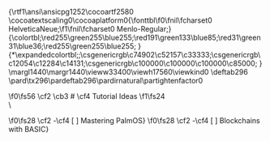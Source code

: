 {\rtf1\ansi\ansicpg1252\cocoartf2580
\cocoatextscaling0\cocoaplatform0{\fonttbl\f0\fnil\fcharset0 HelveticaNeue;\f1\fnil\fcharset0 Menlo-Regular;}
{\colortbl;\red255\green255\blue255;\red191\green133\blue85;\red31\green31\blue36;\red255\green255\blue255;
}
{\*\expandedcolortbl;;\csgenericrgb\c74902\c52157\c33333;\csgenericrgb\c12054\c12284\c14131;\csgenericrgb\c100000\c100000\c100000\c85000;
}
\margl1440\margr1440\vieww33400\viewh17560\viewkind0
\deftab296
\pard\tx296\pardeftab296\pardirnatural\partightenfactor0

\f0\fs56 \cf2 \cb3 # \cf4 Tutorial Ideas
\f1\fs24 \
\

\f0\fs28 \cf2 -\cf4  [ ]  Mastering PalmOS}
\f0\fs28 \cf2 -\cf4  [ ]  Blockchains with BASIC}
